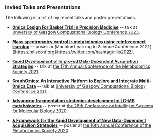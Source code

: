 ### Invited Talks and Presentations

The following is a list of my recent talks and poster presentations.

- **[Omics Design For Basket Trial in Precision Medicine](https://github.com/joewandy/joewandy/raw/main/presentations/Glasgow_CompBio_2023.pdf)** -- talk at [University of Glasgow Computational Biology Conference 2023](https://cbc.dcs.gla.ac.uk).

- **[Mass spectrometry control in metabolomics using reinforcement learning](https://github.com/joewandy/joewandy/raw/main/presentations/MLIS_2022.pdf)** -- poster at [Machine Learning in Science Conference 2022]([https://mlisconf.org](https://twitter.com/hashtag/mlis2022).

- **[Rapid Development of Improved Data-Dependent Acquisition Strategies](https://github.com/joewandy/joewandy/raw/main/presentations/Metabolomics_2021.pdf)** -- talk at [the 17th Annual Conference of the Metabolomics Society 2021](https://metabolomics2021.org/).

- **[GraphOmics: An Interactive Platform to Explore and Integrate Multi-Omics Data](https://github.com/joewandy/joewandy/raw/main/presentations/CompBio_2021.pdf)** -- talk at [University of Glasgow Computational Biology Conference 2021](https://cbc.dcs.gla.ac.uk/previousconference.html).

- **[Advancing fragmentation strategies development in LC-MS metabolomics](https://github.com/joewandy/joewandy/raw/main/presentations/ISMB_2020.pdf)** -- poster at [the 28th Conference on Intelligent Systems for Molecular Biology 2020](https://www.iscb.org/ismb2020).

- **[A Framework for the Rapid Development of New Data-Dependent Acquisition Strategies](https://github.com/joewandy/joewandy/raw/main/presentations/Metabolomics_2020.pdf)** -- poster at [the 16th Annual Conference of the Metabolomics Society 2020](https://metabolomics.eventsair.com/metabolomics-2020-online/).
